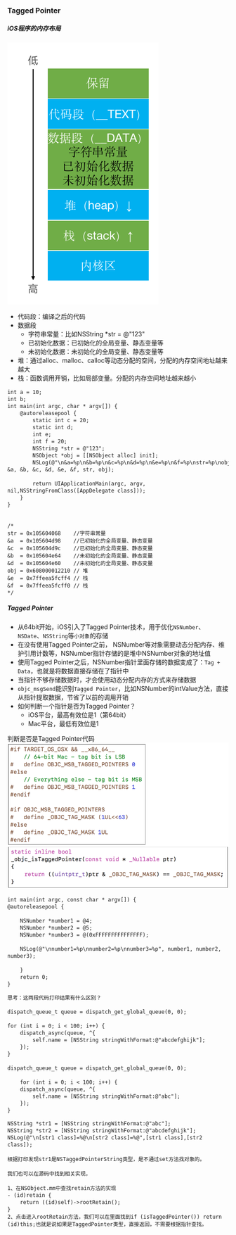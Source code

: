 ### Tagged Pointer



##### iOS程序的内存布局

![](img/pic1.png)

- 代码段：编译之后的代码
- 数据段
  - 字符串常量：比如NSString *str = @"123"
  - 已初始化数据：已初始化的全局变量、静态变量等
  - 未初始化数据：未初始化的全局变量、静态变量等
- 堆：通过alloc、malloc、calloc等动态分配的空间，分配的内存空间地址越来越大
- 栈：函数调用开销，比如局部变量。分配的内存空间地址越来越小



```
int a = 10;
int b;
int main(int argc, char * argv[]) {
    @autoreleasepool {
        static int c = 20;
        static int d;
        int e;
        int f = 20;
        NSString *str = @"123";
        NSObject *obj = [[NSObject alloc] init];
        NSLog(@"\n&a=%p\n&b=%p\n&c=%p\n&d=%p\n&e=%p\n&f=%p\nstr=%p\nobj=%p\n",
&a, &b, &c, &d, &e, &f, str, obj);

        return UIApplicationMain(argc, argv, nil,NSStringFromClass([AppDelegate class]));
    }
}


/*
str = 0x105604068    //字符串常量
&a  = 0x105604d98    //已初始化的全局变量、静态变量
&c  = 0x105604d9c    //已初始化的全局变量、静态变量
&b  = 0x105604e64    //未初始化的全局变量、静态变量
&d  = 0x105604e60    //未初始化的全局变量、静态变量
obj = 0x608000012210 // 堆
&e  = 0x7ffeea5fcff4 // 栈
&f  = 0x7ffeea5fcff0 // 栈
*/
```



##### Tagged Pointer

- 从64bit开始，iOS引入了Tagged Pointer技术，用于优化`NSNumber`、`NSDate`、`NSString`等`小对象`的存储
- 在没有使用Tagged Pointer之前， NSNumber等对象需要动态分配内存、维护引用计数等，NSNumber指针存储的是堆中NSNumber对象的地址值
- 使用Tagged Pointer之后，NSNumber指针里面存储的数据变成了：`Tag + Data`，也就是将数据直接存储在了指针中
- 当指针不够存储数据时，才会使用动态分配内存的方式来存储数据
- `objc_msgSend`能识别`Tagged Pointer`，比如NSNumber的intValue方法，直接从指针提取数据，节省了以前的调用开销
- 如何判断一个指针是否为Tagged Pointer？
  - iOS平台，最高有效位是1（第64bit）
  - Mac平台，最低有效位是1



判断是否是Tagged Pointer代码![](img/pic2.png)



```
int main(int argc, const char * argv[]) {
@autoreleasepool {

    NSNumber *number1 = @4;
    NSNumber *number2 = @5;
    NSNumber *number3 = @(0xFFFFFFFFFFFFFFF);

    NSLog(@"\nnumber1=%p\nnumber2=%p\nnumber3=%p", number1, number2, number3);

    }
    return 0;
}
```



```
思考：这两段代码打印结果有什么区别？

dispatch_queue_t queue = dispatch_get_global_queue(0, 0);

for (int i = 0; i < 100; i++) {
    dispatch_async(queue, ^{
        self.name = [NSString stringWithFormat:@"abcdefghijk"];
    });
}

dispatch_queue_t queue = dispatch_get_global_queue(0, 0);

    for (int i = 0; i < 100; i++) {
    dispatch_async(queue, ^{
        self.name = [NSString stringWithFormat:@"abc"];
    });
}
```



```
NSString *str1 = [NSString stringWithFormat:@"abc"];
NSString *str2 = [NSString stringWithFormat:@"abcdefghijk"];
NSLog(@"\n[str1 class]=%@\n[str2 class]=%@",[str1 class],[str2 class]);

根据打印发现str1是NSTaggedPointerString类型，是不通过set方法找对象的。

我们也可以在源码中找到相关实现，

1、在NSObject.mm中查找retain方法的实现
- (id)retain {
    return ((id)self)->rootRetain();
}
2、点击进入rootRetain方法，我们可以在里面找到if (isTaggedPointer()) return (id)this;也就是说如果是TaggedPointer类型，直接返回，不需要根据指针查找。
```


